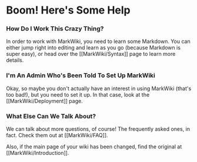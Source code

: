Boom! Here's Some Help
======================

### How Do I Work This Crazy Thing?

In order to work with MarkWiki, you need to learn some Markdown. You can either
jump right into editing and learn as you go (because Markdown is super easy),
or head over the [[MarkWiki/Syntax]] page to learn more details.

### I'm An Admin Who's Been Told To Set Up MarkWiki

Okay, so maybe you don't actually have an interest in using MarkWiki (that's
too bad!), but you need to set it up. In that case, look at the
[[MarkWiki/Deployment]] page.

### What Else Can We Talk About?

We can talk about more questions, of course! The frequently asked ones, in fact.
Check them out at [[MarkWiki/FAQ]].

Also, if the main page of your wiki has been changed, find the original at
[[MarkWiki/Introduction]].

